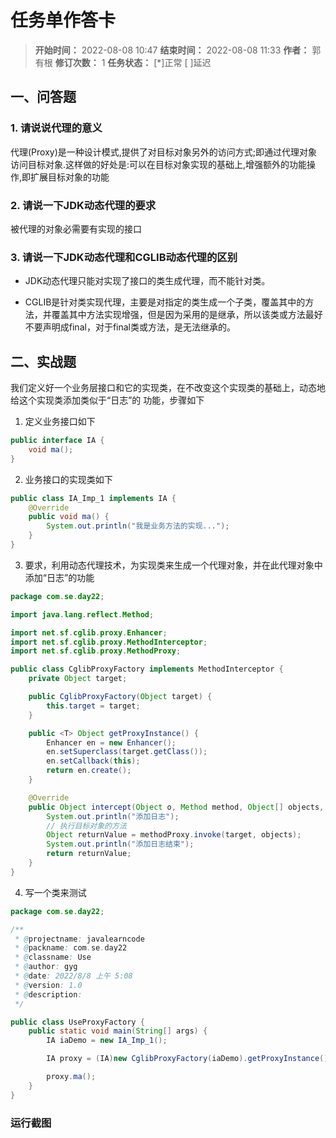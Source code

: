 [//]: # (注释
  Date: 2022-08-08 09:13:22
  LastEditors: gyg
  LastEditTime: 2022-08-08 09:36:10
  FilePath: \note\markdown\郭有根-第二十二章作业.md
)

# 任务单作答卡

>**开始时间：** 2022-08-08 10:47 **结束时间：** 2022-08-08 11:33
**作者：** 郭有根 **修订次数：** 1 **任务状态：** [*]正常 [ ]延迟

## 一、问答题

### 1. 请说说代理的意义

代理(Proxy)是一种设计模式,提供了对目标对象另外的访问方式;即通过代理对象访问目标对象.这样做的好处是:可以在目标对象实现的基础上,增强额外的功能操作,即扩展目标对象的功能

### 2. 请说一下JDK动态代理的要求

被代理的对象必需要有实现的接口

### 3. 请说一下JDK动态代理和CGLIB动态代理的区别

- JDK动态代理只能对实现了接口的类生成代理，而不能针对类。

- CGLIB是针对类实现代理，主要是对指定的类生成一个子类，覆盖其中的方法，并覆盖其中方法实现增强，但是因为采用的是继承，所以该类或方法最好不要声明成final，对于final类或方法，是无法继承的。

## 二、实战题

我们定义好一个业务层接口和它的实现类，在不改变这个实现类的基础上，动态地给这个实现类添加类似于“日志”的
功能，步骤如下

1. 定义业务接口如下

```java
public interface IA {
    void ma();
}
```

2. 业务接口的实现类如下

```java
public class IA_Imp_1 implements IA {
    @Override
    public void ma() {
        System.out.println("我是业务方法的实现...");
    }
}
```

3. 要求，利用动态代理技术，为实现类来生成一个代理对象，并在此代理对象中添加“日志”的功能

```java
package com.se.day22;

import java.lang.reflect.Method;

import net.sf.cglib.proxy.Enhancer;
import net.sf.cglib.proxy.MethodInterceptor;
import net.sf.cglib.proxy.MethodProxy;

public class CglibProxyFactory implements MethodInterceptor {
    private Object target;

    public CglibProxyFactory(Object target) {
        this.target = target;
    }

    public <T> Object getProxyInstance() {
        Enhancer en = new Enhancer();
        en.setSuperclass(target.getClass());
        en.setCallback(this);
        return en.create();
    }

    @Override
    public Object intercept(Object o, Method method, Object[] objects, MethodProxy methodProxy) throws Throwable {
        System.out.println("添加日志");
        // 执行目标对象的方法
        Object returnValue = methodProxy.invoke(target, objects);
        System.out.println("添加日志结束");
        return returnValue;
    }
}
```

4. 写一个类来测试

```java
package com.se.day22;

/**
 * @projectname: javalearncode
 * @packname: com.se.day22
 * @classname: Use
 * @author: gyg
 * @date: 2022/8/8 上午 5:08
 * @version: 1.0
 * @description:
 */

public class UseProxyFactory {
    public static void main(String[] args) {
        IA iaDemo = new IA_Imp_1();

        IA proxy = (IA)new CglibProxyFactory(iaDemo).getProxyInstance();

        proxy.ma();
    }
}
```

### 运行截图


